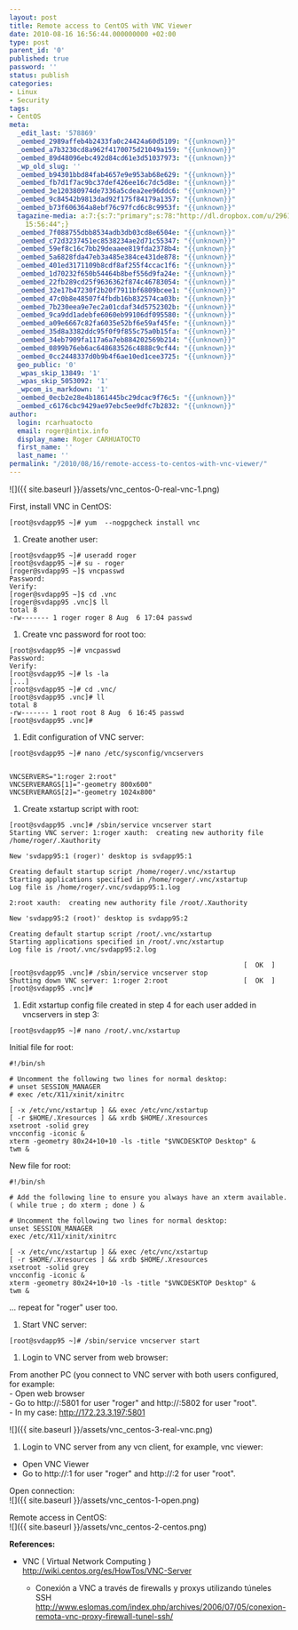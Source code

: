 ```yaml
---
layout: post
title: Remote access to CentOS with VNC Viewer
date: 2010-08-16 16:56:44.000000000 +02:00
type: post
parent_id: '0'
published: true
password: ''
status: publish
categories:
- Linux
- Security
tags:
- CentOS
meta:
  _edit_last: '578869'
  _oembed_2989affeb4b2433fa0c24424a60d5109: "{{unknown}}"
  _oembed_a7b3230cd8a962f4170075d21049a159: "{{unknown}}"
  _oembed_89d48096ebc492d84cd61e3d51037973: "{{unknown}}"
  _wp_old_slug: ''
  _oembed_b94301bbd84fab4657e9e953ab68e629: "{{unknown}}"
  _oembed_fb7d1f7ac9bc37def426ee16c7dc5d8e: "{{unknown}}"
  _oembed_3e120380974de7336a5cdea2ee96ddc6: "{{unknown}}"
  _oembed_9c84542b9813dad92f175f84179a1357: "{{unknown}}"
  _oembed_b73f606364a8ebf76c97fcd6c8c9953f: "{{unknown}}"
  tagazine-media: a:7:{s:7:"primary";s:78:"http://dl.dropbox.com/u/2961879/blog20100816_vcncentos/vnc_centos-2-centos.png";s:6:"images";a:3:{s:80:"http://dl.dropbox.com/u/2961879/blog20100816_vcncentos/vnc_centos-3-real-vnc.png";a:6:{s:8:"file_url";s:80:"http://dl.dropbox.com/u/2961879/blog20100816_vcncentos/vnc_centos-3-real-vnc.png";s:5:"width";s:3:"489";s:6:"height";s:3:"432";s:4:"type";s:5:"image";s:4:"area";s:6:"211248";s:9:"file_path";s:0:"";}s:76:"http://dl.dropbox.com/u/2961879/blog20100816_vcncentos/vnc_centos-1-open.png";a:6:{s:8:"file_url";s:76:"http://dl.dropbox.com/u/2961879/blog20100816_vcncentos/vnc_centos-1-open.png";s:5:"width";s:3:"381";s:6:"height";s:3:"368";s:4:"type";s:5:"image";s:4:"area";s:6:"140208";s:9:"file_path";s:0:"";}s:78:"http://dl.dropbox.com/u/2961879/blog20100816_vcncentos/vnc_centos-2-centos.png";a:6:{s:8:"file_url";s:78:"http://dl.dropbox.com/u/2961879/blog20100816_vcncentos/vnc_centos-2-centos.png";s:5:"width";s:4:"1039";s:6:"height";s:3:"404";s:4:"type";s:5:"image";s:4:"area";s:6:"419756";s:9:"file_path";s:0:"";}}s:6:"videos";a:0:{}s:11:"image_count";s:1:"3";s:6:"author";s:6:"578869";s:7:"blog_id";s:7:"2005905";s:9:"mod_stamp";s:19:"2010-08-16
    15:56:44";}
  _oembed_7f088755dbb8534adb3db03cd8e6504e: "{{unknown}}"
  _oembed_c72d3237451ec8538234ae2d71c55347: "{{unknown}}"
  _oembed_59ef8c16c7bb29deaaee819fda2378b4: "{{unknown}}"
  _oembed_5a6828fda47eb3a485e384ce431de878: "{{unknown}}"
  _oembed_401ed3171109b8cdf8af255f4ccac1f6: "{{unknown}}"
  _oembed_1d70232f650b54464b8bef556d9fa24e: "{{unknown}}"
  _oembed_22fb289cd25f9636362f874c46783054: "{{unknown}}"
  _oembed_32e17b47230f2b20f7911bf6809bcee1: "{{unknown}}"
  _oembed_47c0b8e48507f4fbdb16b832574ca03b: "{{unknown}}"
  _oembed_7b230eea9e7ec2a01cdaf34d5752302b: "{{unknown}}"
  _oembed_9ca9dd1adebfe6060eb99106df095580: "{{unknown}}"
  _oembed_a09e6667c82fa6035e52bf6e59af45fe: "{{unknown}}"
  _oembed_35d8a3382ddc95f0f9f855c75a0b15fa: "{{unknown}}"
  _oembed_34eb7909fa117a6a7eb884202569b214: "{{unknown}}"
  _oembed_0899b76eb6ac648683526c4888c9cf44: "{{unknown}}"
  _oembed_0cc2448337d0b9b4f6ae10ed1cee3725: "{{unknown}}"
  geo_public: '0'
  _wpas_skip_13849: '1'
  _wpas_skip_5053092: '1'
  _wpcom_is_markdown: '1'
  _oembed_0ecb2e28e4b1861445bc29dcac9f76c5: "{{unknown}}"
  _oembed_c6176cbc9429ae97ebc5ee9dfc7b2832: "{{unknown}}"
author:
  login: rcarhuatocto
  email: roger@intix.info
  display_name: Roger CARHUATOCTO
  first_name: ''
  last_name: ''
permalink: "/2010/08/16/remote-access-to-centos-with-vnc-viewer/"
---
```

![]({{ site.baseurl }}/assets/vnc_centos-0-real-vnc-1.png)

  


  
  
First, install VNC in CentOS:

  

    
    
    [root@svdapp95 ~]# yum  --nogpgcheck install vnc

  


  

  1. Create another user:
  

  

    
    
    [root@svdapp95 ~]# useradd roger  
    [root@svdapp95 ~]# su - roger  
    [roger@svdapp95 ~]$ vncpasswd  
    Password:  
    Verify:  
    [roger@svdapp95 ~]$ cd .vnc  
    [roger@svdapp95 .vnc]$ ll  
    total 8  
    -rw------- 1 roger roger 8 Aug  6 17:04 passwd

  


  

  1. Create vnc password for root too:
  

  

    
    
    [root@svdapp95 ~]# vncpasswd  
    Password:  
    Verify:  
    [root@svdapp95 ~]# ls -la  
    [...]  
    [root@svdapp95 ~]# cd .vnc/  
    [root@svdapp95 .vnc]# ll  
    total 8  
    -rw------- 1 root root 8 Aug  6 16:45 passwd  
    [root@svdapp95 .vnc]#

  


  

  1. Edit configuration of VNC server:
  

  

    
    
    [root@svdapp95 ~]# nano /etc/sysconfig/vncservers
    
    
    VNCSERVERS="1:roger 2:root"
    VNCSERVERARGS[1]="-geometry 800x600"
    VNCSERVERARGS[2]="-geometry 1024x800"

  1. Create xstartup script with root:


    
    
    [root@svdapp95 .vnc]# /sbin/service vncserver start
    Starting VNC server: 1:roger xauth:  creating new authority file /home/roger/.Xauthority
    
    New 'svdapp95:1 (roger)' desktop is svdapp95:1
    
    Creating default startup script /home/roger/.vnc/xstartup
    Starting applications specified in /home/roger/.vnc/xstartup
    Log file is /home/roger/.vnc/svdapp95:1.log
    
    2:root xauth:  creating new authority file /root/.Xauthority
    
    New 'svdapp95:2 (root)' desktop is svdapp95:2
    
    Creating default startup script /root/.vnc/xstartup
    Starting applications specified in /root/.vnc/xstartup
    Log file is /root/.vnc/svdapp95:2.log
    
                                                               [  OK  ]
    [root@svdapp95 .vnc]# /sbin/service vncserver stop
    Shutting down VNC server: 1:roger 2:root                   [  OK  ]
    [root@svdapp95 .vnc]#

  1. Edit xstartup config file created in step 4 for each user added in vncservers in step 3:


    
    
    [root@svdapp95 ~]# nano /root/.vnc/xstartup

Initial file for root:
    
    
    #!/bin/sh
    
    # Uncomment the following two lines for normal desktop:
    # unset SESSION_MANAGER
    # exec /etc/X11/xinit/xinitrc
    
    [ -x /etc/vnc/xstartup ] && exec /etc/vnc/xstartup
    [ -r $HOME/.Xresources ] && xrdb $HOME/.Xresources
    xsetroot -solid grey
    vncconfig -iconic &
    xterm -geometry 80x24+10+10 -ls -title "$VNCDESKTOP Desktop" &
    twm &

New file for root:
    
    
    #!/bin/sh
    
    # Add the following line to ensure you always have an xterm available.
    ( while true ; do xterm ; done ) &
    
    # Uncomment the following two lines for normal desktop:
    unset SESSION_MANAGER
    exec /etc/X11/xinit/xinitrc
    
    [ -x /etc/vnc/xstartup ] && exec /etc/vnc/xstartup
    [ -r $HOME/.Xresources ] && xrdb $HOME/.Xresources
    xsetroot -solid grey
    vncconfig -iconic &
    xterm -geometry 80x24+10+10 -ls -title "$VNCDESKTOP Desktop" &
    twm &

... repeat for "roger" user too.

  1. Start VNC server:


    
    
    [root@svdapp95 ~]# /sbin/service vncserver start

  1. Login to VNC server from web browser:



From another PC (you connect to VNC server with both users configured, for example:  
\- Open web browser  
\- Go to http://<ip-vncserver>:5801 for user "roger" and http://<ip-vncserver>:5802 for user "root".  
\- In my case: http://172.23.3.197:5801

![]({{ site.baseurl }}/assets/vnc_centos-3-real-vnc.png)

  1. Login to VNC server from any vcn client, for example, vnc viewer:


  * Open VNC Viewer
  * Go to http://<ip-vncserver>:1 for user "roger" and http://<ip-vncserver>:2 for user "root".



Open connection:  
![]({{ site.baseurl }}/assets/vnc_centos-1-open.png)

Remote access in CentOS:  
![]({{ site.baseurl }}/assets/vnc_centos-2-centos.png)

**References:**  
* VNC ( Virtual Network Computing )  
http://wiki.centos.org/es/HowTos/VNC-Server

  * Conexión a VNC a través de firewalls y proxys utilizando túneles SSH  
http://www.eslomas.com/index.php/archives/2006/07/05/conexion-remota-vnc-proxy-firewall-tunel-ssh/


